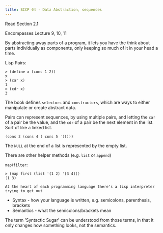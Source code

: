 ```yaml
---
title: SICP 04 - Data Abstraction, sequences
---
```


Read Section 2.1

Encompasses Lecture 9, 10, 11

By abstracting away parts of a program, it lets you have the think about parts individually as components, only keeping so much of it in your head a time.

Lisp Pairs:

```
> (define x (cons 1 2))
x
> (car x)
1
> (cdr x)
2
```

The book defines `selectors` and `constructors`, which are ways to either manipulate or create abstract data.

Pairs can represent sequences, by using multiple pairs, and letting the `car` of a pair be the value, and the `cdr` of a pair be the next element in the list. Sort of like a linked list.

```
(cons 3 (cons 4 ( cons 5 '())))
```

The `NULL` at the end of a list is represented by the empty list.

There are other helper methods (e.g. `list` or `append`)

`map`/`filter`:

```
> (map first (list '(1 2) '(3 4)))
(1 3)
```

`At the heart of each programming language there's a lisp interpreter trying to get out`

- Syntax - how your language is written, e.g. semicolons, parenthesis, brackets
- Semantics - what the semicolons/brackets mean

The term 'Syntactic Sugar' can be understood from those terms, in that it only changes how something looks, not the semantics.
